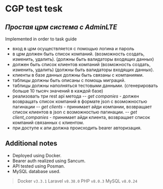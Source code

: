 # CGP test tesk
## _Простая црм система с AdminLTE_

Implemented in order to task guide
- вход в црм осуществляется с помощью логина и пароль
- в црм должен быть список компаний. (возможность создать, изменить, удалить).
(должны быть валидаторы входящих данных)
- должен быть список клиентов компаний (возможность создать, изменить, удалить) (должны быть валидаторы входящих данных).
- клиенты в базе данных должны быть связаны с компаниями.
- таблицы должны быть описаны с помощь миграций.
- таблицы должны наполняться тестовыми данными. (сгенерировать больше 10 тысяч значений в каждой базе)
- реализовать три rest api метода
 -- *get companies* - должен возвращать список компаний в формате json с возможностью пагинации 
-- *get clients* - принимает айди компании, возвращает список клиентов в json с возможностью пагинации.
-- *get client_companies* - принимает айди клиента, возвращает список компаний связанных с клиентом.
- при доступе к апи должна происходить bearer авторизация.

## Additional notes

- Deployed using Docker.
- Bearer auth realized using Sancum.
- API tested using Posman.
- MySQL database used.

> Docker `v3.3.1` 
> Laravel `v8.38.0` 
> PHP `v8.0.3`
> MySQL `v8.0.24` 